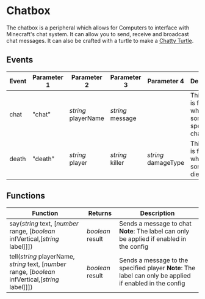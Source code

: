 # Chatbox

The chatbox is a peripheral which allows for Computers to interface with Minecraft's chat system. It can allow you to
 send, receive and broadcast chat messages. It can also be crafted with a turtle to make a 
 [Chatty Turtle](/turtle_upgrades/chatty_turtle/).

## Events
| Event | Parameter 1 | Parameter 2 | Parameter 3 | Parameter 4 | Description |
|-------|-------------|-------------|-------------|-------------|-------------|
|chat|"chat"|_string_ playerName|_string_ message||This event is fired when someone speaks in chat|
|death|"death"|_string_ player|_string_ killer|_string_ damageType|This event is fired when someone dies|

## Functions
| Function | Returns | Description |
|----------|---------|-------------|
|say(_string_ text, [_number_ range, [_boolean_ infVertical,[_string_ label]]])|_boolean_ result|Sends a message to chat **Note**: The label can only be applied if enabled in the config|
|tell(_string_ playerName, _string_ text, [_number_ range, [_boolean_ infVertical,[_string_ label]]])|_boolean_ result|Sends a message to the specified player **Note**: The label can only be applied if enabled in the config|